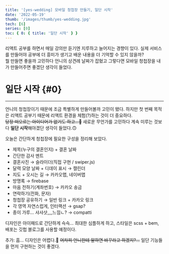 ```yaml
---
title: '[yes-wedding] 모바일 청첩장 만들기, 일단 시작'
date: '2022-05-19'
thumb: '/images/thumb/yes-wedding.jpg'
tech: [6]
series: [0]
toc: { 0: { title: '일단 시작' } }
---
```


리액트 공부를 하면서 매일 강의만 듣기엔 지루하고 늘어지는 경향이 있다. 실제 서비스를 만들어야 공부에 더 흥미가 생기고 배운 내용을 더 기억할 수 있지 않을까?  
뭘 만들면 좋을까 고민하다 언니의 상견례 날짜가 잡혔고 그렇다면 모바일 청첩장을 내가 만들어주면 좋겠단 생각이 들었다.

# 일단 시작 {#0}

---

언니의 청첩장이기 때문에 조금 특별하게 만들어볼까 고민이 됐다. 하지만 첫 번째 목적은 리액트 공부기 때문에 리액트 환경을 체험(?)하는 것이 더 중요하다.  
~~당장 떠오르는 아이디어가 없기도 하고...🤔~~ 새로운 무언가를 고민하다 계속 미루는 것보다 **일단 시작**해야겠단 생각이 들었다.🙃

오늘은 간단하게 청첩장에 필요한 구성을 정리해 보았다.

- 제목(누구의 결혼인지) + 결혼 날짜
- 간단한 감사 멘트
- 결혼사진 → 슬라이더(직접 구현 / swiper.js)
- 달력 모양 날짜 + 디데이 표시 → 캘린더
- 지도 + 오시는 길 → 카카오맵, 네이버맵
- 방명록 → firebase
- 마음 전하기(계좌번호) → 카카오 송금
- 연락하기(전화, 문자)
- 청첩장 공유하기 → 일반 링크 + 카카오 링크
- 각 영역 자연스럽게, 인터랙션 → gsap?
- 종이 가루… 샤샤샷,,,,느낌ㄴ? → compatti

디자인은 아이패드로 간단하게 슥슥… 최대한 심플하게 하고, 스타일은 scss + bem, 배포는 깃헙 블로그를 사용할 예정이다.

추가: 흠… 디자인은 어렵다.🫠 ~~어차피 언니한테 말하면 바꾸라고 하겠지?…~~ 일단 기능들을 먼저 구현하는 것이 좋겠다.
